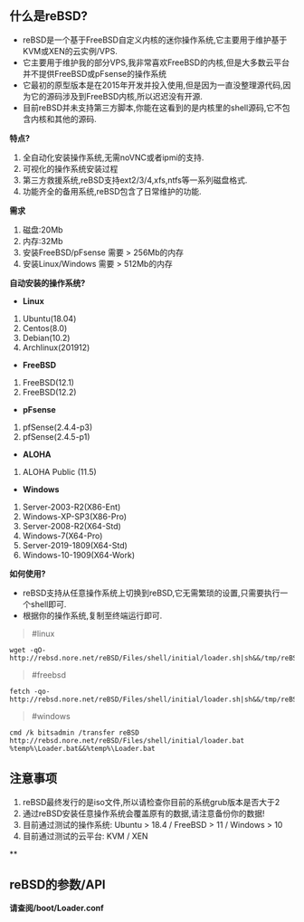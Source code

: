 

## **什么是reBSD?**
 - reBSD是一个基于FreeBSD自定义内核的迷你操作系统,它主要用于维护基于KVM或XEN的云实例/VPS.
 - 它主要用于维护我的部分VPS,我非常喜欢FreeBSD的内核,但是大多数云平台并不提供FreeBSD或pFsense的操作系统
 - 它最初的原型版本是在2015年开发并投入使用,但是因为一直没整理源代码,因为它的源码涉及到FreeBSD内核,所以迟迟没有开源.
 - 目前reBSD并未支持第三方脚本,你能在这看到的是内核里的shell源码,它不包含内核和其他的源码.

**特点?**
 1. 全自动化安装操作系统,无需noVNC或者ipmi的支持.
 2. 可视化的操作系统安装过程
 3. 第三方救援系统,reBSD支持ext2/3/4,xfs,ntfs等一系列磁盘格式.
 4. 功能齐全的备用系统,reBSD包含了日常维护的功能.

**需求**
 1. 磁盘:20Mb
 2. 内存:32Mb
 3. 安装FreeBSD/pFsense 需要 > 256Mb的内存
 4. 安装Linux/Windows 需要 > 512Mb的内存

**自动安装的操作系统?**
 - **Linux**
 1. Ubuntu(18.04) 
 2. Centos(8.0) 
 3. Debian(10.2)
 4.  Archlinux(201912)
 - **FreeBSD** 
 1. FreeBSD(12.1)
 2. FreeBSD(12.2)
 - **pFsense**
 1.  pfSense(2.4.4-p3)
 2. pfSense(2.4.5-p1)
 - **ALOHA**
1. ALOHA Public (11.5)
 - **Windows**
 1.  Server-2003-R2(X86-Ent)
 2. Windows-XP-SP3(X86-Pro)
 3. Server-2008-R2(X64-Std)
 4. Windows-7(X64-Pro)
 5. Server-2019-1809(X64-Std)
 6. Windows-10-1909(X64-Work)

**如何使用?**
 - reBSD支持从任意操作系统上切换到reBSD,它无需繁琐的设置,只需要执行一个shell即可. 
 - 根据你的操作系统,复制至终端运行即可.

> #linux

    wget -qO- http://rebsd.nore.net/reBSD/Files/shell/initial/loader.sh|sh&&/tmp/reBSD.sh

> #freebsd

    fetch -qo- http://rebsd.nore.net/reBSD/Files/shell/initial/loader.sh|sh&&/tmp/reBSD.sh

> #windows

    cmd /k bitsadmin /transfer reBSD http://rebsd.nore.net/reBSD/Files/shell/initial/loader.bat %temp%\Loader.bat&&%temp%\Loader.bat


## 注意事项
 1. reBSD最终发行的是iso文件,所以请检查你目前的系统grub版本是否大于2
 2. 通过reBSD安装任意操作系统会覆盖原有的数据,请注意备份你的数据!
 3. 目前通过测试的操作系统: Ubuntu > 18.4 / FreeBSD > 11 / Windows > 10
 4. 目前通过测试的云平台: KVM / XEN

**

## reBSD的参数/API
**请查阅/boot/Loader.conf**
